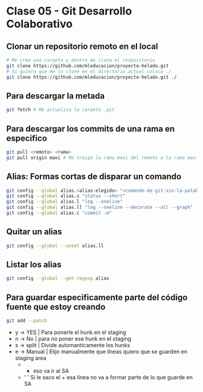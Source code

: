 # Clase 05 - Git Desarrollo Colaborativo

## Clonar un repositorio remoto en el local

```sh
# Me crea una carpeta y dentro me clona el respositorio
git clone https://github.com/mleducacion/proyecto-helado.git 
# Si quiero que me lo clone en el directorio actual coloco ./
git clone https://github.com/mleducacion/proyecto-helado.git ./ 
```

## Para descargar la metada

```sh
git fetch # Me actualiza la carpeta .git
```

## Para descargar los commits de una rama en especifico

```sh
git pull <remoto> <rama>
git pull origin maxi # Me traigo la rama maxi del remoto a la rama maxi local
```

## Alias: Formas cortas de disparar un comando

```sh
git config --global alias.<alias-elegido> "<comando-de-git-sin-la-palabra-git>"
git config --global alias.s "status --short"
git config --global alias.l "log --oneline"
git config --global alias.ll "log --oneline --decorate --all --graph"
git config --global alias.c "commit -m"
```

## Quitar un alias

```sh
git config --global --unset alias.ll
```

## Listar los alias

```sh
git config --global --get-regexp alias
```

## Para guardar especificamente parte del código fuente que estoy creando

```sh
git add --patch
```

* y -> YES | Para ponerle el hunk en el staging
* n -> No | para no poner ese hunk en el staging
* s -> split | Divide automanticamente los hunks
* e -> Manual | Elijo manualmente que líneas quiero que se guarden en staging area
    * + eso va ir al SA
    * ' ' Si le saco el + esa línea no va a formar parte de lo que guarde en SA




